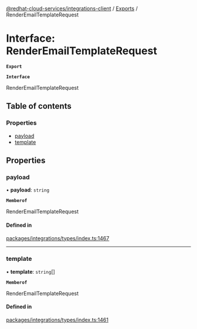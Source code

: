 [@redhat-cloud-services/integrations-client](../README.md) / [Exports](../modules.md) / RenderEmailTemplateRequest

# Interface: RenderEmailTemplateRequest

**`Export`**

**`Interface`**

RenderEmailTemplateRequest

## Table of contents

### Properties

- [payload](RenderEmailTemplateRequest.md#payload)
- [template](RenderEmailTemplateRequest.md#template)

## Properties

### payload

• **payload**: `string`

**`Memberof`**

RenderEmailTemplateRequest

#### Defined in

[packages/integrations/types/index.ts:1467](https://github.com/mkholjuraev/javascript-clients/blob/master/packages/integrations/types/index.ts#L1467)

___

### template

• **template**: `string`[]

**`Memberof`**

RenderEmailTemplateRequest

#### Defined in

[packages/integrations/types/index.ts:1461](https://github.com/mkholjuraev/javascript-clients/blob/master/packages/integrations/types/index.ts#L1461)
